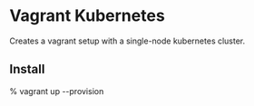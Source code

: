 # Vagrant Kubernetes

Creates a vagrant setup with a single-node kubernetes cluster.

## Install

% vagrant up --provision

